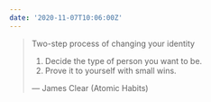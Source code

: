 ```yaml
---
date: '2020-11-07T10:06:00Z'
---
```


> Two-step process of changing your identity
>
> 1. Decide the type of person you want to be.
> 2. Prove it to yourself with small wins.
>
> &mdash; James Clear (Atomic Habits)
